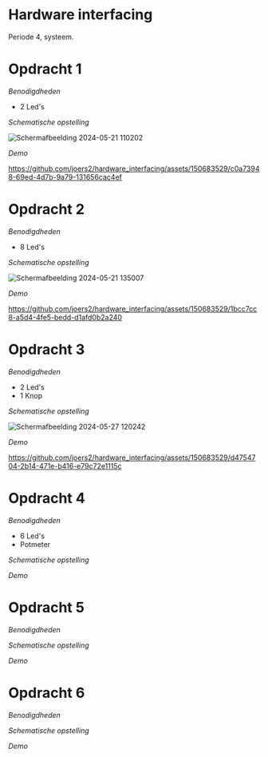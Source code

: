 # Hardware interfacing
Periode 4, systeem. 

# Opdracht 1 

*Benodigdheden*

- 2 Led's

*Schematische opstelling*

![Schermafbeelding 2024-05-21 110202](https://github.com/joers2/hardware_interfacing/assets/150683529/25ecde4c-ab4e-46c8-b0f6-64d5d9c0df17)

*Demo*

https://github.com/joers2/hardware_interfacing/assets/150683529/c0a73948-69ed-4d7b-9a79-131656cac4ef


# Opdracht 2
*Benodigdheden*

- 8 Led's

*Schematische opstelling*

![Schermafbeelding 2024-05-21 135007](https://github.com/joers2/hardware_interfacing/assets/150683529/7ce1c4f0-89e4-4cd5-95f5-339dd30591f0)

*Demo*

https://github.com/joers2/hardware_interfacing/assets/150683529/1bcc7cc8-a5d4-4fe5-bedd-d1afd0b2a240

# Opdracht 3
*Benodigdheden*

- 2 Led's
- 1 Knop

*Schematische opstelling*

![Schermafbeelding 2024-05-27 120242](https://github.com/joers2/hardware_interfacing/assets/150683529/2f7d7492-8372-4d4c-a9cb-a7864a15af15)

*Demo*

https://github.com/joers2/hardware_interfacing/assets/150683529/d4754704-2b14-471e-b416-e79c72e1115c

# Opdracht 4
*Benodigdheden*
- 6 Led's
- Potmeter

*Schematische opstelling*

*Demo*

# Opdracht 5
*Benodigdheden*

*Schematische opstelling*

*Demo*
# Opdracht 6
*Benodigdheden*

*Schematische opstelling*

*Demo*
